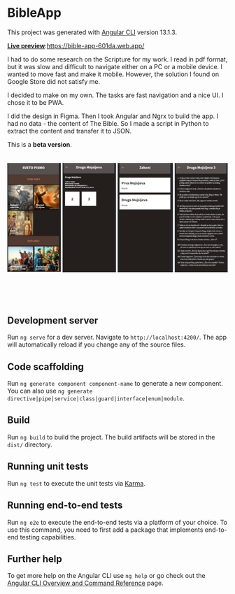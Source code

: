 # BibleApp

This project was generated with [Angular CLI](https://github.com/angular/angular-cli) version 13.1.3.

**[Live preview](https://bibleapp-fcc5b.web.app/)**:https://bible-app-601da.web.app/


I had to do some research on the Scripture for my work. I read in pdf format, but it was slow and difficult to navigate either on a PC or a mobile device. I wanted to move fast and make it mobile. However, the solution I found on Google Store did not satisfy me.


I decided to make on my own. The tasks are fast navigation and a nice UI. I chose it to be PWA.


I did the design in Figma. Then I took Angular and Ngrx to build the app. I had no data - the content of The Bible. So I made a script in Python to extract the content and transfer it to JSON.


This is a **beta version**.
<br>
<br>
<br>
![App](https://github.com/horiv7/portfolio/blob/main/src/assets/img/bibleApp.png)

<br>
<br>
<br>


## Development server

Run `ng serve` for a dev server. Navigate to `http://localhost:4200/`. The app will automatically reload if you change any of the source files.

## Code scaffolding

Run `ng generate component component-name` to generate a new component. You can also use `ng generate directive|pipe|service|class|guard|interface|enum|module`.

## Build

Run `ng build` to build the project. The build artifacts will be stored in the `dist/` directory.

## Running unit tests

Run `ng test` to execute the unit tests via [Karma](https://karma-runner.github.io).

## Running end-to-end tests

Run `ng e2e` to execute the end-to-end tests via a platform of your choice. To use this command, you need to first add a package that implements end-to-end testing capabilities.

## Further help

To get more help on the Angular CLI use `ng help` or go check out the [Angular CLI Overview and Command Reference](https://angular.io/cli) page.

